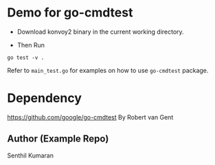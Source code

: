 # Demo for go-cmdtest

* Download konvoy2 binary in the current working directory. 

* Then Run

```
go test -v .

```


Refer to `main_test.go` for examples on how to use `go-cmdtest` package.

# Dependency

https://github.com/google/go-cmdtest By Robert van Gent

## Author (Example Repo)
Senthil Kumaran
